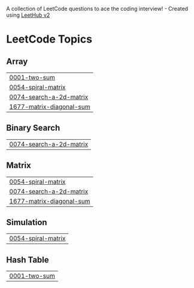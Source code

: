 A collection of LeetCode questions to ace the coding interview! - Created using [LeetHub v2](https://github.com/arunbhardwaj/LeetHub-2.0)
<!---LeetCode Topics Start-->
# LeetCode Topics
## Array
|  |
| ------- |
| [0001-two-sum](https://github.com/codeballer08/leetcode/tree/master/0001-two-sum) |
| [0054-spiral-matrix](https://github.com/codeballer08/leetcode/tree/master/0054-spiral-matrix) |
| [0074-search-a-2d-matrix](https://github.com/codeballer08/leetcode/tree/master/0074-search-a-2d-matrix) |
| [1677-matrix-diagonal-sum](https://github.com/codeballer08/leetcode/tree/master/1677-matrix-diagonal-sum) |
## Binary Search
|  |
| ------- |
| [0074-search-a-2d-matrix](https://github.com/codeballer08/leetcode/tree/master/0074-search-a-2d-matrix) |
## Matrix
|  |
| ------- |
| [0054-spiral-matrix](https://github.com/codeballer08/leetcode/tree/master/0054-spiral-matrix) |
| [0074-search-a-2d-matrix](https://github.com/codeballer08/leetcode/tree/master/0074-search-a-2d-matrix) |
| [1677-matrix-diagonal-sum](https://github.com/codeballer08/leetcode/tree/master/1677-matrix-diagonal-sum) |
## Simulation
|  |
| ------- |
| [0054-spiral-matrix](https://github.com/codeballer08/leetcode/tree/master/0054-spiral-matrix) |
## Hash Table
|  |
| ------- |
| [0001-two-sum](https://github.com/codeballer08/leetcode/tree/master/0001-two-sum) |
<!---LeetCode Topics End-->